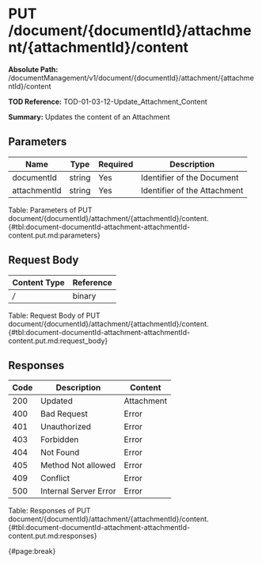 <!--
    ATTENTION: This file was generated via gradle!
               Do NOT manually edit this file! Any such changes will be overwritten!
-->

# PUT /document/{documentId}/attachment/{attachmentId}/content

**Absolute Path:** /documentManagement/v1/document/{documentId}/attachment/{attachmentId}/content

**TOD Reference:** TOD-01-03-12-Update_Attachment_Content

**Summary:** Updates the content of an Attachment

## Parameters

| Name | Type | Required | Description |
| ------ | ------ | --- | ------------ |
| documentId | string | Yes | Identifier of the Document |
| attachmentId | string | Yes | Identifier of the Attachment |

Table: Parameters of PUT document/{documentId}/attachment/{attachmentId}/content. {#tbl:document-documentId-attachment-attachmentId-content.put.md:parameters}

## Request Body

| Content Type | Reference |
|--------------|-----------|
| */* | binary |

Table: Request Body of PUT document/{documentId}/attachment/{attachmentId}/content. {#tbl:document-documentId-attachment-attachmentId-content.put.md:request_body}

## Responses

| Code | Description | Content |
|------|-------------|---------|
| 200 | Updated | Attachment |
| 400 | Bad Request | Error |
| 401 | Unauthorized | Error |
| 403 | Forbidden | Error |
| 404 | Not Found | Error |
| 405 | Method Not allowed | Error |
| 409 | Conflict | Error |
| 500 | Internal Server Error | Error |

Table: Responses of PUT document/{documentId}/attachment/{attachmentId}/content. {#tbl:document-documentId-attachment-attachmentId-content.put.md:responses}

{#page:break}
